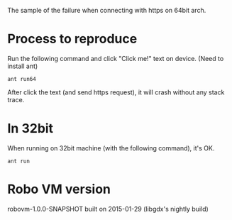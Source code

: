 The sample of the failure when connecting with https on 64bit arch.

# Process to reproduce

Run the following command and click "Click me!" text on device.
(Need to install ant)

```
ant run64
```

After click the text (and send https request), it will crash without any stack trace.

# In 32bit

When running on 32bit machine (with the following command), it's OK.

```
ant run
```

# Robo VM version

robovm-1.0.0-SNAPSHOT built on 2015-01-29 (libgdx's nightly build)
